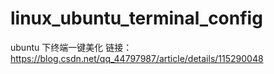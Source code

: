 # linux_ubuntu_terminal_config
ubuntu 下终端一键美化
链接：https://blog.csdn.net/qq_44797987/article/details/115290048

